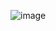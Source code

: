 ![image](https://github.com/YoussefNasser11/APB-Slave/assets/124531275/e6082735-66bf-4591-82df-af9e378db471)
